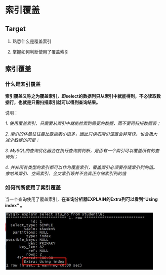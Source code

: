 # 索引覆盖

## Target

1. 熟悉什么是覆盖索引

2. 掌握如何判断使用了覆盖索引

## 索引覆盖

### 什么是索引覆盖

**索引覆盖又称之为覆盖索引，即select的数据列只从索引中就能得到，不必读取数据行，也就是只需扫描索引就可以得到查询结果。**

说明：

*1.* *使用覆盖索引，只需要从索引中就能检索到需要的数据，而不要再扫描数据表；*

*2.* *索引的体量往往要比数据表小很多，因此只读取索引速度会非常快，也会极大减少数据访问量；*

*3.* *MySQL的查询优化器会在执行查询前判断，是否有一个索引可以覆盖所有的查询列；*

*4.* *并非所有类型的索引都可以作为覆盖索引，覆盖索引必须要存储索引列的值。像哈希索引、空间索引、全文索引等并不会真正存储索引列的值*

### 如何判断使用了索引覆盖

当一个查询使用了覆盖索引，**在查询分析器EXPLAIN的Extra列可以看到“Using index” 。**

<img src="Resources/24.jpg" style="zoom:70%;" />
